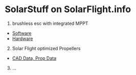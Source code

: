 # SolarStuff on SolarFlight.info
1. brushless esc with integrated MPPT
 * [Software](https://github.com/juwis/SolarStuff/tree/master/src/autompptbldc)
 * [Hardware](https://github.com/juwis/SolarStuff/tree/master/hardware)
2. Solar Flight optimized Propellers
 * [CAD Data, Prop Data](https://github.com/juwis/SolarStuff/tree/master/props)
3. ...
